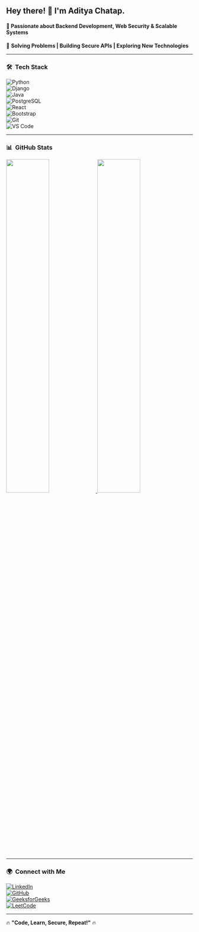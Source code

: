 <h2> Hey there! 👋 I'm Aditya Chatap.</h2>  
<h4> 🚀 Passionate about Backend Development, Web Security & Scalable Systems </h4>  

🎯 **Solving Problems | Building Secure APIs | Exploring New Technologies**  

---

<h3> 🛠 &nbsp;Tech Stack</h3>

  ![Python](https://img.shields.io/badge/-Python-333333?style=flat&logo=python)  
  ![Django](https://img.shields.io/badge/-Django-333333?style=flat&logo=django)  
  ![Java](https://img.shields.io/badge/-Java-333333?style=flat&logo=oracle)  
  ![PostgreSQL](https://img.shields.io/badge/-PostgreSQL-333333?style=flat&logo=postgresql)  
  ![React](https://img.shields.io/badge/-React-333333?style=flat&logo=react)  
  ![Bootstrap](https://img.shields.io/badge/-Bootstrap-333333?style=flat&logo=bootstrap&logoColor=563D7C)  
  ![Git](https://img.shields.io/badge/-Git-333333?style=flat&logo=git)  
  ![VS Code](https://img.shields.io/badge/-VS%20Code-333333?style=flat&logo=visual-studio-code)  

---

<h3> 📊 &nbsp;GitHub Stats</h3>  

<a href="https://github.com/adityaChatap15">
  <img src="https://github-readme-streak-stats.herokuapp.com/?user=adityaChatap15&theme=react&hide_border=true" width="48%" />
</a>
<a href="https://github.com/adityaChatap15">
  <img src="https://github-readme-stats.vercel.app/api?username=adityaChatap15&show_icons=true&theme=react&hide_border=true" width="48%" />
</a>  

---

<h3> 🌍 &nbsp;Connect with Me</h3>  

[![LinkedIn](https://img.shields.io/badge/-LinkedIn-0077B5?style=flat&logo=linkedin&logoColor=white)](https://www.linkedin.com/in/aditya-chatap-703302230/)  
[![GitHub](https://img.shields.io/badge/-GitHub-333333?style=flat&logo=github)](https://github.com/adityaChatap15)  
[![GeeksforGeeks](https://img.shields.io/badge/-GeeksforGeeks-0F9D58?style=flat&logo=geeksforgeeks&logoColor=white)](https://www.geeksforgeeks.org/user/user_zj8g73fvo6n/)  
[![LeetCode](https://img.shields.io/badge/-LeetCode-FFA116?style=flat&logo=leetcode&logoColor=white)](https://leetcode.com/u/adityachatap123/)  

---

🔥 **"Code, Learn, Secure, Repeat!"** 🔥  
